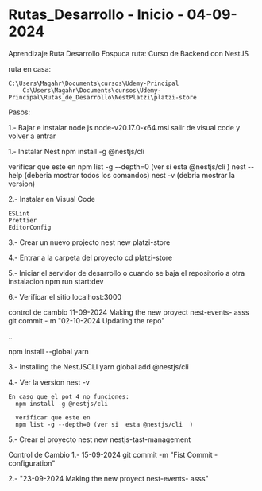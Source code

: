 # Rutas_Desarrollo - Inicio - 04-09-2024
Aprendizaje Ruta Desarrollo Fospuca
ruta:
    Curso de Backend con NestJS


ruta en casa:

    C:\Users\Magahr\Documents\cursos\Udemy-Principal
        C:\Users\Magahr\Documents\cursos\Udemy-Principal\Rutas_de_Desarrollo\NestPlatzi\platzi-store
   
Pasos:

1.- Bajar e instalar node js
   node-v20.17.0-x64.msi
   salir de visual code y volver a entrar 

1.- Instalar Nest
    npm install -g @nestjs/cli

   verificar que este en 
    npm list -g --depth=0 (ver si  esta @nestjs/cli  )
    nest  --help
   (deberia mostrar todos los comandos)
    nest -v
   (debria mostrar la version)

2.- Instalar en Visual Code
    
    ESLint  
    Prettier 
    EditorConfig

3.- Crear un nuevo projecto
    nest new platzi-store

4.- Entrar a la carpeta del proyecto
    cd platzi-store

5.- Iniciar el servidor de desarrollo o cuando se baja el repositorio a otra instalacion
    npm run start:dev

6.- Verificar el sitio 
    localhost:3000


control de cambio
11-09-2024 Making the new proyect nest-events-
asss
git commit - m "02-10-2024 Updating the repo"

..
  

   npm install --global yarn

3.- Installing the NestJSCLI
   yarn global add @nestjs/cli

4.- Ver la version 
    nest -v

    En caso que el pot 4 no funciones:
      npm install -g @nestjs/cli

      verificar que este en 
      npm list -g --depth=0 (ver si  esta @nestjs/cli  )

5.- Crear el proyecto
   nest new nestjs-tast-management


Control de Cambio
1.- 15-09-2024
    git commit -m "Fist Commit - configuration"

2.- "23-09-2024 Making the new proyect nest-events-
asss"
    
